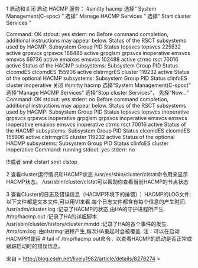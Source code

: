 1 启动和关闭
启动   HACMP 服务：
#smitty hacmp
选择“ System Management(C-spoc)   ”
选择“ Manage HACMP Services   ”
选择“ Start cluster Services   ”
 
Command: OK            stdout: yes           stderr: no
Before command completion, additional instructions may appear below.
Status of the RSCT subsystems used by HACMP:
Subsystem         Group            PID          Status
 topsvcs          topsvcs          225532       active
 grpsvcs          grpsvcs          188486       active
 grpglsm          grpsvcs                       inoperative
 emsvcs           emsvcs           69736        active
 emaixos          emsvcs           102488       active
 ctrmc            rsct             70016        active
Status of the HACMP subsystems:
Subsystem         Group            PID          Status
 clcomdES         clcomdES         155906       active
 clstrmgrES       cluster          119232       active
Status of the optional HACMP subsystems:
Subsystem         Group            PID          Status
 clinfoES         cluster                       inoperative
关闭 
#smitty hacmp
选择“System Management(C-spoc)”
选择“Manage HACMP Services”
选择“Stop cluster Services”， 
先择“Now...”
Command: OK            stdout: yes           stderr: no
Before command completion, additional instructions may appear below.
Status of the RSCT subsystems used by HACMP:
Subsystem         Group            PID          Status
 topsvcs          topsvcs                       inoperative
 grpsvcs          grpsvcs                       inoperative
 grpglsm          grpsvcs                       inoperative
 emsvcs           emsvcs                        inoperative
 emaixos          emsvcs                        inoperative
 ctrmc            rsct             70016        active
Status of the HACMP subsystems:
Subsystem         Group            PID          Status
 clcomdES         clcomdES         155906       active
 clstrmgrES       cluster          119232       active
Status of the optional HACMP subsystems:
Subsystem         Group            PID          Status
 clinfoES         cluster                       inoperative
Command: running       stdout: yes           stderr: no
 
 
!!!或者
smit clstart
smit clstop
 
 
2  查看cluster运行情况和HACMP状态
 /usr/es/sbin/cluster/clstat命令用来显示HACMP状态。
 /usr/sbin/cluster/clstat可以帮助你查看当前HACMP的节点状态
 
3  查看Cluster的日志及错误信息（HACMP环境下的排错）：
HACMP的LOG文件:以下文件都是文本文件,可以用VI来看.每个日志文件都含有每个信息的产生时间.
/usr/adm/cluster.log :记录了HACMP的状态,由HA的守护进程所产生.
/tmp/hacmp.out :记录了HA的详细脚本.
/usr/sbin/cluster/history/cluster.mmdd :记录了HA的各个事件的发生.
/tmp/cm.log :由clstrmgr进程产生,每次HA重起时会被覆盖.
注：可以在启动HACMP时使用 # tail –f /tmp/hacmp.out命令，以查看HACMP的启动是否正常或跟踪启动时的错误信息。
 
来自 < http://blog.csdn.net/lively1982/article/details/8278274 >